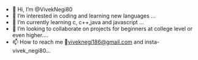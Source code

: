 - 👋 Hi, I’m @VivekNegi80
- 👀 I’m interested in coding and learning new languages ...
- 🌱 I’m currently learning c, c++,java and javascript ...
- 💞️ I’m looking to collaborate on projects for beginners at college level or even higher....
- 📫 How to reach me 📧viveknegi186@gmail.com  and insta-vivek_negi80...

<!---
VivekNegi80/VivekNegi80 is a ✨ special ✨ repository because its `README.md` (this file) appears on your GitHub profile.
You can click the Preview link to take a look at your changes.
--->
